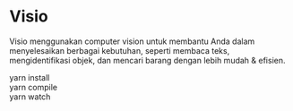 # Visio
Visio menggunakan computer vision untuk membantu Anda dalam menyelesaikan berbagai kebutuhan, seperti membaca teks,  mengidentifikasi objek, dan mencari barang dengan lebih mudah &amp; efisien.

yarn install<br>
yarn compile<br>
yarn watch
